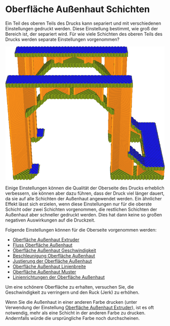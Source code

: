 Oberfläche Außenhaut Schichten
====
Ein Teil des oberen Teils des Drucks kann separiert und mit verschiedenen Einstellungen gedruckt werden. Diese Einstellung bestimmt, wie groß der Bereich ist, der separiert wird. Für wie viele Schichten des oberen Teils des Drucks werden separate Einstellungen vorgenommen?

<!--screenshot {
"image_path": "roofing_layer_count.png",
"models": [
    {
        "script": "question_stick_clip.scad",
        "transformation": ["scale(0.5)"]
    }
],
"camera_position": [0, -90, 60],
"settings": {
    "wall_line_count": 0,
    "skin_outline_count": 0,
    "roofing_layer_count": 1,
    "speed_roofing": 10,
    "cool_min_layer_time": 1,
    "roofing_extruder_nr": 1
},
"colour_scheme": "speed",
"colours": 32
}-->

![Die oberste Schicht der Außenhaut wird langsamer gedruckt (blau) als der Rest der Außenhaut (grün)](../../../articles/images/roofing_layer_count.png)

Einige Einstellungen können die Qualität der Oberseite des Drucks erheblich verbessern, sie können aber dazu führen, dass der Druck viel länger dauert, da sie auf alle Schichten der Außenhaut angewendet werden. Ein ähnlicher Effekt lässt sich erzielen, wenn diese Einstellungen nur für die oberste Schicht oder zwei Schichten vorgenommen, die restlichen Schichten der Außenhaut aber schneller gedruckt werden. Dies hat dann keine so großen negativen Auswirkungen auf die Druckzeit.

Folgende Einstellungen können für die Oberseite vorgenommen werden:
* [Oberfläche Außenhaut Extruder](roofing_extruder_nr.md)
* [Fluss Oberfläche Außenhaut](../../../articles/material/roofing_material_flow.md)
* [Oberfläche Außenhaut Geschwindigkeit](../../../articles/speed/speed_roofing.md)
* [Beschleunigung Oberfläche Außenhaut](../../../articles/speed/acceleration_roofing.md)
* [Justierung der Oberfläche Außenhaut](../../../articles/speed/jerk_roofing.md)
* [Oberfläche Außenhaut Linienbreite](../../../articles/experimental/roofing_line_width.md)
* [Oberfläche Außenhaut Muster](../../../articles/experimental/roofing_pattern.md)
* [Linienrichtungen der Oberfläche Außenhaut](../../../articles/experimental/roofing_angles.md)

Um eine schönere Oberfläche zu erhalten, versuchen Sie, die Geschwindigkeit zu verringern und den Ruck (Jerk) zu erhöhen.

Wenn Sie die Außenhaut in einer anderen Farbe drucken (unter Verwendung der Einstellung [Oberfläche Außenhaut Extruder](roofing_extruder_nr.md)), ist es oft notwendig, mehr als eine Schicht in der anderen Farbe zu drucken. Andernfalls würde die ursprüngliche Farbe noch durchscheinen.